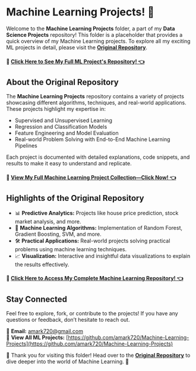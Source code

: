 # Machine Learning Projects! 🚀 

Welcome to the **Machine Learning Projects** folder, a part of my **Data Science Projects** repository! This folder is a placeholder that provides a quick overview of my Machine Learning projects. To explore all my exciting ML projects in detail, please visit the [**Original Repository**](https://github.com/amark720/Machine-Learning-Projects).

#### 🔗 **[Click Here to See My Full ML Project's Repository! 👈](https://github.com/amark720/Machine-Learning-Projects)**  

## About the Original Repository  
The **Machine Learning Projects** repository contains a variety of projects showcasing different algorithms, techniques, and real-world applications. These projects highlight my expertise in:  
- Supervised and Unsupervised Learning  
- Regression and Classification Models  
- Feature Engineering and Model Evaluation  
- Real-world Problem Solving with End-to-End Machine Learning Pipelines  

Each project is documented with detailed explanations, code snippets, and results to make it easy to understand and replicate.  

#### 🔗 **[View My Full Machine Learning Project Collection—Click Now! 👈](https://github.com/amark720/Machine-Learning-Projects)**  

## Highlights of the Original Repository  
- 📊 **Predictive Analytics:** Projects like house price prediction, stock market analysis, and more.  
- 🤖 **Machine Learning Algorithms:** Implementation of Random Forest, Gradient Boosting, SVM, and more.  
- 🛠️ **Practical Applications:** Real-world projects solving practical problems using machine learning techniques.  
- 📈 **Visualization:** Interactive and insightful data visualizations to explain the results effectively.  

#### 🔗 **[Click Here to Access My Complete Machine Learning Repository! 👈](https://github.com/amark720/Machine-Learning-Projects)**

## Stay Connected  
Feel free to explore, fork, or contribute to the projects! If you have any questions or feedback, don’t hesitate to reach out.  

📧 **Email:** amark720@gmail.com  
📂 **View All ML Projects:** [https://github.com/amark720/Machine-Learning-Projects](https://github.com/amark720/Machine-Learning-Projects)  

🙏 Thank you for visiting this folder! Head over to the [**Original Repository**](https://github.com/amark720/Machine-Learning-Projects) to dive deeper into the world of Machine Learning. 🚀  


